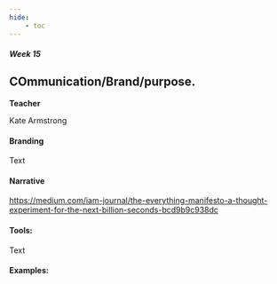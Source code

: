 ```yaml
---
hide:
    - toc
---
```


##### Week 15


## COmmunication/Brand/purpose.


**Teacher**

 Kate Armstrong

#### Branding

Text

#### Narrative

https://medium.com/iam-journal/the-everything-manifesto-a-thought-experiment-for-the-next-billion-seconds-bcd9b9c938dc


#### Tools:

Text

#### Examples:
















